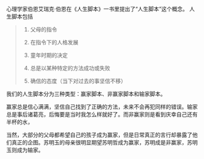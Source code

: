 

心理学家伯恩艾瑞克·伯恩在《人生脚本》一书里提出了“人生脚本”这个概念。
人生脚本包括
>1.  父母的指令
>    
>2.  在指令下的人格发展
>    
>3.  童年时期的决定
 >   
>4.  总是以某种特定的方法成功或失败
>    
>5.  确信的态度（当下对过去的事坚信不移）

我们的人生脚本分为三种类型：赢家脚本、非赢家脚本和输家脚本。

赢家总是信心满满，坚信自己找到了正确的方法，未来不会再犯同样的错误。输家总是事后诸葛亮，后悔要是当时我怎么样就好了。而非赢家则是看到庆幸自己还有半杯的水，

当然，大部分的父母都希望自己的孩子成为赢家，但是日常真正的言行却暴露了他们真正的企图。苏明玉的母亲很明显期望苏明哲成为赢家，苏明成是非赢家，苏明玉则成为输家。













<!--stackedit_data:
eyJoaXN0b3J5IjpbOTMyNDA5MzMxLC0xNjkyOTM4Mjg1XX0=
-->